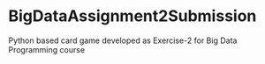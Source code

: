# BigDataAssignment2Submission
Python based card game developed as Exercise-2 for Big Data Programming course
